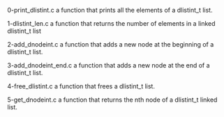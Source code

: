 0-print_dlistint.c a function that prints all the elements of a dlistint_t list.

1-dlistint_len.c a function that returns the number of elements in a linked dlistint_t list

2-add_dnodeint.c a function that adds a new node at the beginning of a dlistint_t list.

3-add_dnodeint_end.c a function that adds a new node at the end of a dlistint_t list.

4-free_dlistint.c a function that frees a dlistint_t list.

5-get_dnodeint.c a function that returns the nth node of a dlistint_t linked list.


